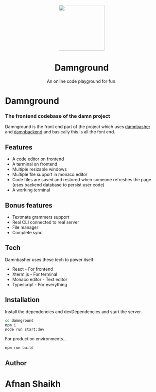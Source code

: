 <div align="center">
  <img width="150px" src="https://yt3.ggpht.com/ytc/AAUvwnjJzxp8COuChc2Iccn41G1sBr9DRbFpR3jeo9shvw=s900-c-k-c0x00ffffff-no-rj"/>
    <h1>Damnground</h1>

  <p>An online code playground for fun.</p>
</div>

# Damnground

### The frontend codebase of the damn project

Damnground is the front end part of the project which uses [damnbasher](https://github.com/IamAfnanSk/damnbasher) and [damnbackend](https://github.com/IamAfnanSk/damnbackend) and basically this is all the font end.

## Features

- A code editor on frontend
- A terminal on frontend
- Multiple resizable windows
- Multiple file support in monaco editor
- Code files are saved and restored when someone refreshes the page (uses backend database to persist user code)
- A working terminal

## Bonus features

- Textmate grammers support
- Real CLI connected to real server
- File manager
- Complete sync

## Tech

Damnbasher uses these tech to power itself:

- React - For frontend
- Xterm.js - For terminal
- Monaco editor - Text editor
- Typescript - For everything

## Installation

Install the dependencies and devDependencies and start the server.

```sh
cd damnground
npm i
node run start:dev
```

For production environments...

```sh
npm run build
```

## Author

# Afnan Shaikh
